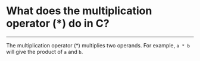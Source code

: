 # What does the multiplication operator (*) do in C?

---

The multiplication operator (*) multiplies two operands. For example, `a * b` will give the product of `a` and `b`.

